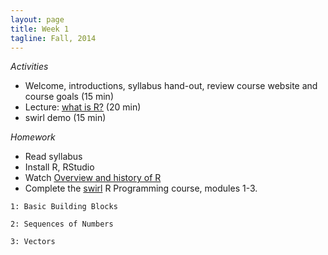 ```yaml
---
layout: page
title: Week 1
tagline: Fall, 2014
---
```



_Activities_

* Welcome, introductions, syllabus hand-out, review course website and course goals (15 min)
* Lecture: [what is R?](../lectures/week1/WhatIsR.pdf) (20 min)
* swirl demo (15 min)

_Homework_

* Read syllabus
* Install R, RStudio
* Watch [Overview and history of R](https://www.youtube.com/watch?v=kzxHxFHW6hs)
* Complete the [swirl](http://swirlstats.com/students.html) R Programming course, modules 1-3.

```
1: Basic Building Blocks
```

```
2: Sequences of Numbers
```

```
3: Vectors
```